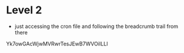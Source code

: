 # Level 2

- just accessing the cron file and following the breadcrumb trail from there

Yk7owGAcWjwMVRwrTesJEwB7WVOiILLI
